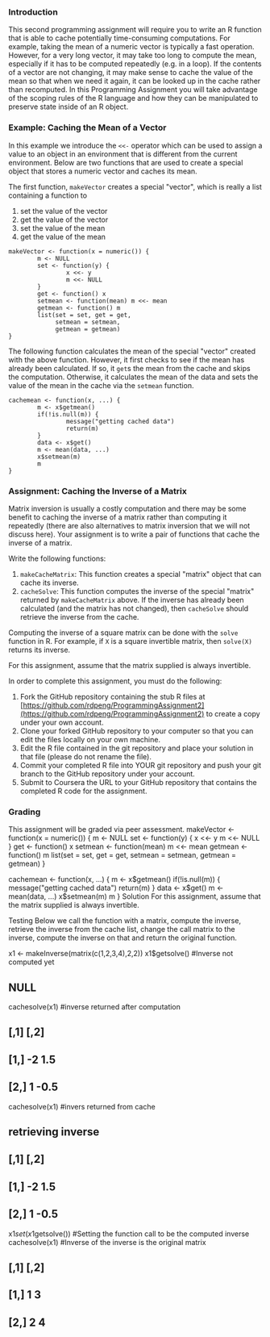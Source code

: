 ### Introduction

This second programming assignment will require you to write an R
function that is able to cache potentially time-consuming computations.
For example, taking the mean of a numeric vector is typically a fast
operation. However, for a very long vector, it may take too long to
compute the mean, especially if it has to be computed repeatedly (e.g.
in a loop). If the contents of a vector are not changing, it may make
sense to cache the value of the mean so that when we need it again, it
can be looked up in the cache rather than recomputed. In this
Programming Assignment you will take advantage of the scoping rules of
the R language and how they can be manipulated to preserve state inside
of an R object.

### Example: Caching the Mean of a Vector

In this example we introduce the `<<-` operator which can be used to
assign a value to an object in an environment that is different from the
current environment. Below are two functions that are used to create a
special object that stores a numeric vector and caches its mean.

The first function, `makeVector` creates a special "vector", which is
really a list containing a function to

1.  set the value of the vector
2.  get the value of the vector
3.  set the value of the mean
4.  get the value of the mean

<!-- -->

    makeVector <- function(x = numeric()) {
            m <- NULL
            set <- function(y) {
                    x <<- y
                    m <<- NULL
            }
            get <- function() x
            setmean <- function(mean) m <<- mean
            getmean <- function() m
            list(set = set, get = get,
                 setmean = setmean,
                 getmean = getmean)
    }

The following function calculates the mean of the special "vector"
created with the above function. However, it first checks to see if the
mean has already been calculated. If so, it `get`s the mean from the
cache and skips the computation. Otherwise, it calculates the mean of
the data and sets the value of the mean in the cache via the `setmean`
function.

    cachemean <- function(x, ...) {
            m <- x$getmean()
            if(!is.null(m)) {
                    message("getting cached data")
                    return(m)
            }
            data <- x$get()
            m <- mean(data, ...)
            x$setmean(m)
            m
    }

### Assignment: Caching the Inverse of a Matrix

Matrix inversion is usually a costly computation and there may be some
benefit to caching the inverse of a matrix rather than computing it
repeatedly (there are also alternatives to matrix inversion that we will
not discuss here). Your assignment is to write a pair of functions that
cache the inverse of a matrix.

Write the following functions:

1.  `makeCacheMatrix`: This function creates a special "matrix" object
    that can cache its inverse.
2.  `cacheSolve`: This function computes the inverse of the special
    "matrix" returned by `makeCacheMatrix` above. If the inverse has
    already been calculated (and the matrix has not changed), then
    `cacheSolve` should retrieve the inverse from the cache.

Computing the inverse of a square matrix can be done with the `solve`
function in R. For example, if `X` is a square invertible matrix, then
`solve(X)` returns its inverse.

For this assignment, assume that the matrix supplied is always
invertible.

In order to complete this assignment, you must do the following:

1.  Fork the GitHub repository containing the stub R files at
    [https://github.com/rdpeng/ProgrammingAssignment2](https://github.com/rdpeng/ProgrammingAssignment2)
    to create a copy under your own account.
2.  Clone your forked GitHub repository to your computer so that you can
    edit the files locally on your own machine.
3.  Edit the R file contained in the git repository and place your
    solution in that file (please do not rename the file).
4.  Commit your completed R file into YOUR git repository and push your
    git branch to the GitHub repository under your account.
5.  Submit to Coursera the URL to your GitHub repository that contains
    the completed R code for the assignment.

### Grading

This assignment will be graded via peer assessment.
makeVector <- function(x = numeric()) {
       m <- NULL
       set <- function(y) {
              x <<- y
              m <<- NULL
       }
       get <- function() x
       setmean <- function(mean) m <<- mean
       getmean <- function() m
       list(set = set, get = get,
            setmean = setmean,
            getmean = getmean)
}

cachemean <- function(x, ...) {
       m <- x$getmean()
       if(!is.null(m)) {
              message("getting cached data")
              return(m)
       }
       data <- x$get()
       m <- mean(data, ...)
       x$setmean(m)
       m
}
Solution
For this assignment, assume that the matrix supplied is always invertible.

Testing
Below we call the function with a matrix, compute the inverse, retrieve the inverse from the cache list, change the call matrix to the inverse, compute the inverse on that and return the original function.

x1 <- makeInverse(matrix(c(1,2,3,4),2,2))
x1$getsolve() #Inverse not computed yet
## NULL
cachesolve(x1) #inverse returned after computation
##      [,1] [,2]
## [1,]   -2  1.5
## [2,]    1 -0.5
cachesolve(x1) #invers returned from cache
## retrieving inverse
##      [,1] [,2]
## [1,]   -2  1.5
## [2,]    1 -0.5
x1$set(x1$getsolve()) #Setting the function call to be the computed inverse
cachesolve(x1) #Inverse of the inverse is the original matrix
##      [,1] [,2]
## [1,]    1    3
## [2,]    2    4

